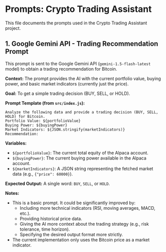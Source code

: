# Prompts: Crypto Trading Assistant

This file documents the prompts used in the Crypto Trading Assistant project.

## 1. Google Gemini API - Trading Recommendation Prompt

This prompt is sent to the Google Gemini API (`gemini-1.5-flash-latest` model) to obtain a trading recommendation for Bitcoin.

**Context:** The prompt provides the AI with the current portfolio value, buying power, and basic market indicators (currently just the price).

**Goal:** To get a simple trading decision (BUY, SELL, or HOLD).

**Prompt Template (from `src/index.js`):**

```
Analyze the following data and provide a trading decision (BUY, SELL, HOLD) for Bitcoin.
Portfolio Value: ${portfolioValue}
Buying Power: ${buyingPower}
Market Indicators: ${JSON.stringify(marketIndicators)}
Recommendation:
```

**Variables:**

-   `${portfolioValue}`: The current total equity of the Alpaca account.
-   `${buyingPower}`: The current buying power available in the Alpaca account.
-   `${marketIndicators}`: A JSON string representing the fetched market data (e.g., `{"price": 60000}`).

**Expected Output:** A single word: `BUY`, `SELL`, or `HOLD`.

**Notes:**

-   This is a basic prompt. It could be significantly improved by:
    -   Including more technical indicators (RSI, moving averages, MACD, etc.).
    -   Providing historical price data.
    -   Giving the AI more context about the trading strategy (e.g., risk tolerance, time horizon).
    -   Specifying the desired output format more strictly.
-   The current implementation only uses the Bitcoin price as a market indicator.
